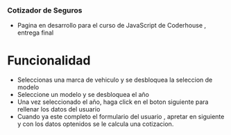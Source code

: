 ### Cotizador de Seguros

- Pagina en desarrollo para el curso de JavaScript de Coderhouse  , entrega final

# Funcionalidad

- Seleccionas una marca de vehiculo y se desbloquea la seleccion de modelo 
- Seleccione un modelo y se desbloquea el año 
- Una vez seleccionado el año, haga click en el boton siguiente para rellenar los datos del usuario 
- Cuando ya este completo el formulario del usuario , apretar en siguiente y con los datos optenidos se le calcula una cotizacion.